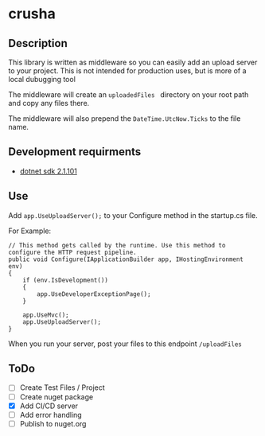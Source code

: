 # crusha

## Description
This library is written as middleware so you can easily add an upload server to your project. This is not intended for production uses, but is more of a local dubugging tool

The middleware will create an `uploadedFiles ` directory on your root path and copy any files there.

The middleware will also prepend the ` DateTime.UtcNow.Ticks ` to the file name. 

## Development requirments
* [dotnet sdk 2.1.101](https://www.microsoft.com/net/download)

## Use
Add ` app.UseUploadServer(); ` to your Configure method in the startup.cs file.

For Example:

```
// This method gets called by the runtime. Use this method to configure the HTTP request pipeline.
public void Configure(IApplicationBuilder app, IHostingEnvironment env)
{
    if (env.IsDevelopment())
    {
        app.UseDeveloperExceptionPage();
    }

    app.UseMvc();
    app.UseUploadServer();
}
```

When you run your server, post your files to this endpoint ` /uploadFiles `
## ToDo

- [ ] Create Test Files / Project
- [ ] Create nuget package
- [x] Add CI/CD server
- [ ] Add error handling
- [ ] Publish to nuget.org
